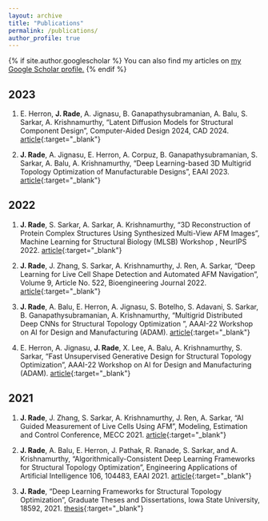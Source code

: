 ```yaml
---
layout: archive
title: "Publications"
permalink: /publications/
author_profile: true
---
```


{% if site.author.googlescholar %}
  You can also find my articles on <u><a href="{{site.author.googlescholar}}">my Google Scholar profile</a>.</u>
{% endif %}

## 2023
1. E. Herron, **J. Rade**, A. Jignasu, B. Ganapathysubramanian, A. Balu, S. Sarkar, A. Krishnamurthy, “Latent Diffusion Models for Structural Component Design”, Computer-Aided Design 2024, CAD 2024. [article](https://www.sciencedirect.com/science/article/abs/pii/S0010448524000344){:target="_blank"}

2. **J. Rade**, A. Jignasu, E. Herron, A. Corpuz, B. Ganapathysubramanian, S. Sarkar, A. Balu, A. Krishnamurthy, “Deep Learning-based 3D Multigrid Topology Optimization of Manufacturable Designs”, EAAI 2023. [article](https://www.sciencedirect.com/science/article/pii/S0952197623012174?dgcid=author){:target="_blank"}

## 2022

1. **J. Rade**, S. Sarkar, A. Sarkar, A. Krishnamurthy, “3D Reconstruction of Protein Complex Structures Using Synthesized Multi-View AFM Images”, Machine Learning for Structural Biology (MLSB) Workshop , NeurIPS 2022. [article](https://arxiv.org/abs/2211.14662){:target="_blank"}

2. **J. Rade**, J. Zhang, S. Sarkar, A. Krishnamurthy, J. Ren, A. Sarkar, “Deep Learning for Live Cell Shape Detection and Automated AFM Navigation”, Volume 9, Article No. 522, Bioengineering Journal 2022. [article](https://www.mdpi.com/2306-5354/9/10/522){:target="_blank"}

3. **J. Rade**, A. Balu, E. Herron, A. Jignasu, S. Botelho, S. Adavani, S. Sarkar, B. Ganapathysubramanian, A. Krishnamurthy, “Multigrid Distributed Deep CNNs for Structural Topology Optimization ”, AAAI-22 Workshop on AI for Design and Manufacturing (ADAM). [article](https://openreview.net/pdf?id=BJSHAXe-XZz){:target="_blank"}

4. E. Herron, A. Jignasu, **J. Rade**, X. Lee, A. Balu, A. Krishnamurthy, S. Sarkar, “Fast Unsupervised Generative Design for Structural Topology Optimization”, AAAI-22 Workshop on AI for Design and Manufacturing (ADAM). [article](https://openreview.net/pdf?id=r7-mkF0QOCr){:target="_blank"}

## 2021

1. **J. Rade**, J. Zhang, S. Sarkar, A. Krishnamurthy, J. Ren, A. Sarkar, “AI Guided Measurement of Live Cells Using AFM”, Modeling, Estimation and Control Conference, MECC 2021. [article](https://par.nsf.gov/servlets/purl/10310511){:target="_blank"}

2. **J. Rade**, A. Balu, E. Herron, J. Pathak, R. Ranade, S. Sarkar, and A. Krishnamurthy, “Algorithmically-Consistent Deep Learning Frameworks for Structural Topology Optimization”, Engineering Applications of Artificial Intelligence 106, 104483, EAAI 2021. [article](https://www.sciencedirect.com/science/article/abs/pii/S0952197621003316){:target="_blank"}

3. **J. Rade**, “Deep Learning Frameworks for Structural Topology Optimization”, Graduate Theses and Dissertations, Iowa State University, 18592, 2021. [thesis](https://lib.dr.iastate.edu/cgi/viewcontent.cgi?article=9599&context=et){:target="_blank"}
